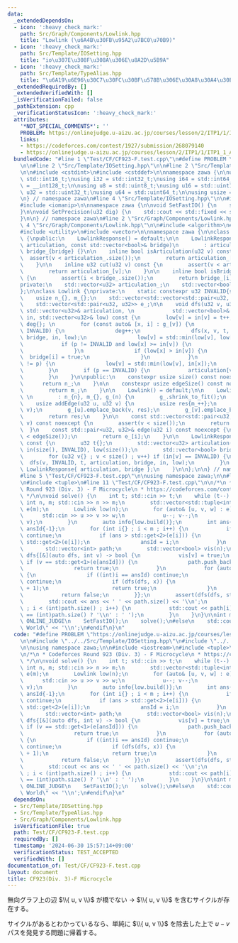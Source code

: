 ```yaml
---
data:
  _extendedDependsOn:
  - icon: ':heavy_check_mark:'
    path: Src/Graph/Components/Lowlink.hpp
    title: "Lowlink (\u6A4B\u30FB\u95A2\u7BC0\u70B9)"
  - icon: ':heavy_check_mark:'
    path: Src/Template/IOSetting.hpp
    title: "io\u307E\u308F\u308A\u306E\u8A2D\u5B9A"
  - icon: ':heavy_check_mark:'
    path: Src/Template/TypeAlias.hpp
    title: "\u6A19\u6E96\u30C7\u30FC\u30BF\u578B\u306E\u30A8\u30A4\u30EA\u30A2\u30B9"
  _extendedRequiredBy: []
  _extendedVerifiedWith: []
  _isVerificationFailed: false
  _pathExtension: cpp
  _verificationStatusIcon: ':heavy_check_mark:'
  attributes:
    '*NOT_SPECIAL_COMMENTS*': ''
    PROBLEM: https://onlinejudge.u-aizu.ac.jp/courses/lesson/2/ITP1/1/ITP1_1_A
    links:
    - https://codeforces.com/contest/1927/submission/268079140
    - https://onlinejudge.u-aizu.ac.jp/courses/lesson/2/ITP1/1/ITP1_1_A
  bundledCode: "#line 1 \"Test/CF/CF923-F.test.cpp\"\n#define PROBLEM \"https://onlinejudge.u-aizu.ac.jp/courses/lesson/2/ITP1/1/ITP1_1_A\"\
    \n\n#line 2 \"Src/Template/IOSetting.hpp\"\n\n#line 2 \"Src/Template/TypeAlias.hpp\"\
    \n\n#include <cstdint>\n#include <cstddef>\n\nnamespace zawa {\n\nusing i16 =\
    \ std::int16_t;\nusing i32 = std::int32_t;\nusing i64 = std::int64_t;\nusing i128\
    \ = __int128_t;\n\nusing u8 = std::uint8_t;\nusing u16 = std::uint16_t;\nusing\
    \ u32 = std::uint32_t;\nusing u64 = std::uint64_t;\n\nusing usize = std::size_t;\n\
    \n} // namespace zawa\n#line 4 \"Src/Template/IOSetting.hpp\"\n\n#include <iostream>\n\
    #include <iomanip>\n\nnamespace zawa {\n\nvoid SetFastIO() {\n    std::cin.tie(nullptr)->sync_with_stdio(false);\n\
    }\n\nvoid SetPrecision(u32 dig) {\n    std::cout << std::fixed << std::setprecision(dig);\n\
    }\n\n} // namespace zawa\n#line 2 \"Src/Graph/Components/Lowlink.hpp\"\n\n#line\
    \ 4 \"Src/Graph/Components/Lowlink.hpp\"\n\n#include <algorithm>\n#include <cassert>\n\
    #include <utility>\n#include <vector>\n\nnamespace zawa {\n\nclass LowlinkResponse\
    \ {\npublic:\n    LowlinkResponse() = default;\n\n    LowlinkResponse(const std::vector<u32>&\
    \ articulation, const std::vector<bool>& bridge)\n        : articulation_{articulation},\
    \ bridge_{bridge} {}\n\n    inline bool isArticulation(u32 v) const {\n      \
    \  assert(v < articulation_.size());\n        return articulation_[v] > 1u;\n\
    \    }\n\n    inline u32 cut(u32 v) const {\n        assert(v < articulation_.size());\n\
    \        return articulation_[v];\n    }\n\n    inline bool isBridge(u32 i) const\
    \ {\n        assert(i < bridge_.size());\n        return bridge_[i];\n    }\n\n\
    private:\n    std::vector<u32> articulation_;\n    std::vector<bool> bridge_;\n\
    };\n\nclass Lowlink {\nprivate:\n    static constexpr u32 INVALID{static_cast<u32>(-1)};\n\
    \    usize n_{}, m_{};\n    std::vector<std::vector<std::pair<u32, u32>>> g_;\n\
    \    std::vector<std::pair<u32, u32>> e_;\n\n    void dfs(u32 v, u32 p, u32& t,\
    \ std::vector<u32>& articulation, \n            std::vector<bool>& bridge, std::vector<u32>&\
    \ in, std::vector<u32>& low) const {\n        low[v] = in[v] = t++;\n        u32\
    \ deg{}; \n        for (const auto& [x, i] : g_[v]) {\n            if (in[x] ==\
    \ INVALID) {\n                deg++;\n                dfs(x, v, t, articulation,\
    \ bridge, in, low);\n                low[v] = std::min(low[v], low[x]);\n    \
    \            if (p != INVALID and low[x] >= in[v]) {\n                    articulation[v]++;\n\
    \                }\n                if (low[x] > in[v]) {\n                  \
    \  bridge[i] = true;\n                }\n            }\n            else if (x\
    \ != p) {\n                low[v] = std::min(low[v], in[x]);\n            }\n\
    \        }\n        if (p == INVALID) {\n            articulation[v] = deg;\n\
    \        }\n    }\n\npublic:\n    constexpr usize size() const noexcept {\n  \
    \      return n_;\n    }\n\n    constexpr usize edgeSize() const noexcept {\n\
    \        return m_;\n    }\n\n    Lowlink() = default;\n\n    Lowlink(usize n)\
    \ \n        : n_{n}, m_{}, g_(n) {\n        g_.shrink_to_fit();\n    }\n    \n\
    \    usize addEdge(u32 u, u32 v) {\n        usize res{m_++};\n        e_.emplace_back(u,\
    \ v);\n        g_[u].emplace_back(v, res);\n        g_[v].emplace_back(u, res);\n\
    \        return res;\n    }\n\n    const std::vector<std::pair<u32, u32>>& operator[](u32\
    \ v) const noexcept {\n        assert(v < size());\n        return g_[v];\n  \
    \  }\n    const std::pair<u32, u32>& edge(u32 i) const noexcept {\n        assert(i\
    \ < edgeSize());\n        return e_[i];\n    }\n\n    LowlinkResponse build()\
    \ const {\n        u32 t{};\n        std::vector<u32> articulation(size(), 1u),\
    \ in(size(), INVALID), low(size());\n        std::vector<bool> bridge(edgeSize());\n\
    \        for (u32 v{} ; v < size() ; v++) if (in[v] == INVALID) {\n          \
    \  dfs(v, INVALID, t, articulation, bridge, in, low);\n        }\n        return\
    \ LowlinkResponse{ articulation, bridge };\n    }\n\n};\n\n} // namespace zawa\n\
    #line 5 \"Test/CF/CF923-F.test.cpp\"\n\nusing namespace zawa;\n\n#line 9 \"Test/CF/CF923-F.test.cpp\"\
    \n#include <tuple>\n#line 11 \"Test/CF/CF923-F.test.cpp\"\n\n/*\n * Codeforces\
    \ Round 923 (Div. 3) - F Microcycle\n * https://codeforces.com/contest/1927/submission/268079140\n\
    \ */\n\nvoid solve() {\n    int t; std::cin >> t;\n    while (t--) {\n       \
    \ int n, m; std::cin >> n >> m;\n        std::vector<std::tuple<int, int, int>>\
    \ e(m);\n        Lowlink low(n);\n        for (auto& [u, v, w] : e) {\n      \
    \      std::cin >> u >> v >> w;\n            u--; v--;\n            low.addEdge(u,\
    \ v);\n        }\n        auto info{low.build()};\n        int ans{(int)1e9},\
    \ ansId{-1};\n        for (int i{} ; i < m ; i++) {\n            if (info.isBridge(i))\
    \ continue;\n            if (ans > std::get<2>(e[i])) {\n                ans =\
    \ std::get<2>(e[i]);\n                ansId = i;\n            }\n        }\n \
    \       std::vector<int> path;\n        std::vector<bool> vis(n);\n        auto\
    \ dfs{[&](auto dfs, int v) -> bool {\n            vis[v] = true;\n           \
    \ if (v == std::get<1>(e[ansId])) {\n                path.push_back(v + 1);\n\
    \                return true;\n            }\n            for (auto [x, i] : low[v])\
    \ {\n                if ((int)i == ansId) continue;\n                if (vis[x])\
    \ continue;\n                if (dfs(dfs, x)) {\n                    path.push_back(v\
    \ + 1);\n                    return true;\n                }\n            }\n\
    \            return false;\n        }};\n        assert(dfs(dfs, std::get<0>(e[ansId])));\n\
    \        std::cout << ans << ' ' << path.size() << '\\n';\n        for (int i{}\
    \ ; i < (int)path.size() ; i++) {\n            std::cout << path[i] << (i + 1\
    \ == (int)path.size() ? '\\n' : ' ');\n        }\n    }\n}\n\nint main() {\n#ifdef\
    \ ONLINE_JUDGE\n    SetFastIO();\n    solve();\n#else\n    std::cout << \"Hello\
    \ World\" << '\\n';\n#endif\n}\n"
  code: "#define PROBLEM \"https://onlinejudge.u-aizu.ac.jp/courses/lesson/2/ITP1/1/ITP1_1_A\"\
    \n\n#include \"../../Src/Template/IOSetting.hpp\"\n#include \"../../Src/Graph/Components/Lowlink.hpp\"\
    \n\nusing namespace zawa;\n\n#include <iostream>\n#include <tuple>\n#include <vector>\n\
    \n/*\n * Codeforces Round 923 (Div. 3) - F Microcycle\n * https://codeforces.com/contest/1927/submission/268079140\n\
    \ */\n\nvoid solve() {\n    int t; std::cin >> t;\n    while (t--) {\n       \
    \ int n, m; std::cin >> n >> m;\n        std::vector<std::tuple<int, int, int>>\
    \ e(m);\n        Lowlink low(n);\n        for (auto& [u, v, w] : e) {\n      \
    \      std::cin >> u >> v >> w;\n            u--; v--;\n            low.addEdge(u,\
    \ v);\n        }\n        auto info{low.build()};\n        int ans{(int)1e9},\
    \ ansId{-1};\n        for (int i{} ; i < m ; i++) {\n            if (info.isBridge(i))\
    \ continue;\n            if (ans > std::get<2>(e[i])) {\n                ans =\
    \ std::get<2>(e[i]);\n                ansId = i;\n            }\n        }\n \
    \       std::vector<int> path;\n        std::vector<bool> vis(n);\n        auto\
    \ dfs{[&](auto dfs, int v) -> bool {\n            vis[v] = true;\n           \
    \ if (v == std::get<1>(e[ansId])) {\n                path.push_back(v + 1);\n\
    \                return true;\n            }\n            for (auto [x, i] : low[v])\
    \ {\n                if ((int)i == ansId) continue;\n                if (vis[x])\
    \ continue;\n                if (dfs(dfs, x)) {\n                    path.push_back(v\
    \ + 1);\n                    return true;\n                }\n            }\n\
    \            return false;\n        }};\n        assert(dfs(dfs, std::get<0>(e[ansId])));\n\
    \        std::cout << ans << ' ' << path.size() << '\\n';\n        for (int i{}\
    \ ; i < (int)path.size() ; i++) {\n            std::cout << path[i] << (i + 1\
    \ == (int)path.size() ? '\\n' : ' ');\n        }\n    }\n}\n\nint main() {\n#ifdef\
    \ ONLINE_JUDGE\n    SetFastIO();\n    solve();\n#else\n    std::cout << \"Hello\
    \ World\" << '\\n';\n#endif\n}\n"
  dependsOn:
  - Src/Template/IOSetting.hpp
  - Src/Template/TypeAlias.hpp
  - Src/Graph/Components/Lowlink.hpp
  isVerificationFile: true
  path: Test/CF/CF923-F.test.cpp
  requiredBy: []
  timestamp: '2024-06-30 15:57:14+09:00'
  verificationStatus: TEST_ACCEPTED
  verifiedWith: []
documentation_of: Test/CF/CF923-F.test.cpp
layout: document
title: CF923(Div. 3)-F Microcycle
---
```


無向グラフ上の辺 $\\{ u, v \\}$ が橋でない -> $\\{ u, v \\}$ を含むサイクルが存在する。

サイクルがあるとわかっているなら、単純に $\\{ u, v \\}$ を除去した上で $u-v$ パスを発見する問題に帰着する。
